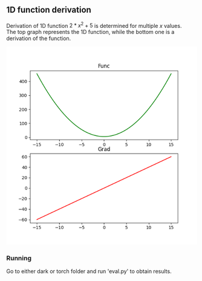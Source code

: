 ## 1D function derivation

Derivation of 1D function $2*x^2 + 5$ is determined for multiple $x$ values.   
The top graph represents the 1D function, while the bottom one is a derivation of the function.

![Result](docs/result.png)

### Running
Go to either dark or torch folder and run 'eval.py' to obtain results.